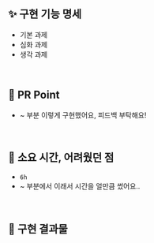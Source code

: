 <!-- PR의 제목은 "[ n주차 기본/심화/생각 과제 ] 과제명 " 으로 작성해주시면 되겠습니다 -->
<!-- PR은 리뷰어를 위한 글입니다, 보다 더 상세하게 적음으로써 소통을 활성화해봐요! -->

## ✨ 구현 기능 명세

- 기본 과제
- 심화 과제
- 생각 과제

<br />

## 💎 PR Point

- ~ 부분 이렇게 구현했어요, 피드백 부탁해요!

<br />

## 🥺 소요 시간, 어려웠던 점

- `6h`
- ~ 부분에서 이래서 시간을 얼만큼 썼어요..

<br />

## 🌈 구현 결과물

<!-- 스크린샷, gif, 배포링크 등 자유롭게 작성하되 애니메이션이나 동적UI 확인이 필요한 경우에는 스크린샷은 인정하지 않습니다. -->
